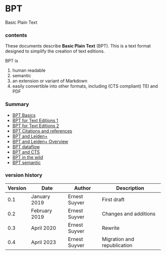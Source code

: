# BPT
Basic Plain Text

### contents

These documents describe **Basic Plain Text** (BPT). This is a text format designed to simplify the creation of text editions.

BPT is

1. human readable
2. semantic
3. an extension or variant of Markdown
4. easily convertible into other formats, including (CTS compliant) TEI and PDF

### Summary

<!-- * [Introduction](README.md) -->
* [BPT Basics](BPT_Basics.md)
* [BPT for Text Editions 1](BPT_for_Text_Editions_1.md)
* [BPT for Text Editions 2](BPT_for_Text_Editions_2.md)
* [BPT Citations and references](BPT_bibls.md)
* [BPT and Leiden+](BPT_and_LeidenPlus_background.md)
* [BPT and Leiden+ Overview](BPT_and_LeidenPlus_overview.md)
* [BPT dataflow](BPT_workflow.md)
* [BPT and CTS](BPT_and_CTS.md)
* [BPT in the wild](BPT_in_the_wild.md)
* [BPT semantic](BPT_semantic.md)

### version history

Version | Date | Author | Description
----- | ------- | ------- | -----------
0.1 | January 2019 | Ernest Suyver | First draft
0.2 | February 2019 | Ernest Suyver | Changes and additions
0.3 | April 2020 | Ernest Suyver | Rewrite
0.4 | April 2023 | Ernest Suyver | Migration and republication


